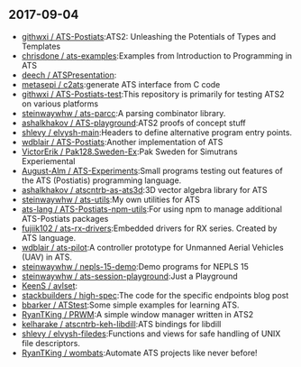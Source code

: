 ## 2017-09-04

* [githwxi / ATS-Postiats](https://github.com/githwxi/ATS-Postiats):ATS2: Unleashing the Potentials of Types and Templates
* [chrisdone / ats-examples](https://github.com/chrisdone/ats-examples):Examples from Introduction to Programming in ATS
* [deech / ATSPresentation](https://github.com/deech/ATSPresentation):
* [metasepi / c2ats](https://github.com/metasepi/c2ats):generate ATS interface from C code
* [githwxi / ATS-Postiats-test](https://github.com/githwxi/ATS-Postiats-test):This repository is primarily for testing ATS2 on various platforms
* [steinwaywhw / ats-parcc](https://github.com/steinwaywhw/ats-parcc):A parsing combinator library.
* [ashalkhakov / ATS-playground](https://github.com/ashalkhakov/ATS-playground):ATS2 proofs of concept stuff
* [shlevy / elvysh-main](https://github.com/shlevy/elvysh-main):Headers to define alternative program entry points.
* [wdblair / ATS-Postiats](https://github.com/wdblair/ATS-Postiats):Another implementation of ATS
* [VictorErik / Pak128.Sweden-Ex](https://github.com/VictorErik/Pak128.Sweden-Ex):Pak Sweden for Simutrans Experiemental
* [August-Alm / ATS-Experiments](https://github.com/August-Alm/ATS-Experiments):Small programs testing out features of the ATS (Postiatis) programming language.
* [ashalkhakov / atscntrb-as-ats3d](https://github.com/ashalkhakov/atscntrb-as-ats3d):3D vector algebra library for ATS
* [steinwaywhw / ats-utils](https://github.com/steinwaywhw/ats-utils):My own utilities for ATS
* [ats-lang / ATS-Postiats-npm-utils](https://github.com/ats-lang/ATS-Postiats-npm-utils):For using npm to manage additional ATS-Postiats packages
* [fujiik102 / ats-rx-drivers](https://github.com/fujiik102/ats-rx-drivers):Embedded drivers for RX series. Created by ATS language.
* [wdblair / ats-pilot](https://github.com/wdblair/ats-pilot):A controller prototype for Unmanned Aerial Vehicles (UAV) in ATS.
* [steinwaywhw / nepls-15-demo](https://github.com/steinwaywhw/nepls-15-demo):Demo programs for NEPLS 15
* [steinwaywhw / ats-session-playground](https://github.com/steinwaywhw/ats-session-playground):Just a Playground
* [KeenS / avlset](https://github.com/KeenS/avlset):
* [stackbuilders / high-spec](https://github.com/stackbuilders/high-spec):The code for the specific endpoints blog post
* [bbarker / ATStest](https://github.com/bbarker/ATStest):Some simple examples for learning ATS.
* [RyanTKing / PRWM](https://github.com/RyanTKing/PRWM):A simple window manager written in ATS2
* [kelharake / atscntrb-keh-libdill](https://github.com/kelharake/atscntrb-keh-libdill):ATS bindings for libdill
* [shlevy / elvysh-filedes](https://github.com/shlevy/elvysh-filedes):Functions and views for safe handling of UNIX file descriptors.
* [RyanTKing / wombats](https://github.com/RyanTKing/wombats):Automate ATS projects like never before!
